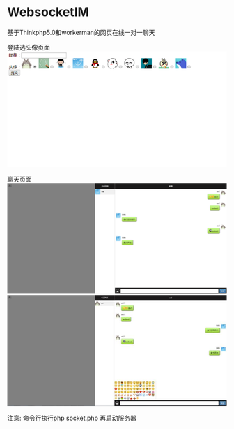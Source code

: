 # WebsocketIM
基于Thinkphp5.0和workerman的网页在线一对一聊天

登陆选头像页面
![image](Screenshots/3.png)

聊天页面
![image](Screenshots/1.png)
![image](Screenshots/2.jpg)

注意:
命令行执行php socket.php
再启动服务器
